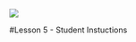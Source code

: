 ![](http://appinventor.mit.edu/explore/sites/all/themes/appinventor/logo.png)

#Lesson 5 - Student Instuctions